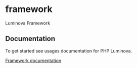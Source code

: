 # framework
Luminova Framework

## Documentation
To get started see usages documentation for PHP Luminova.

[Framework documentation](https://github.com/luminovang/luminova/docs/)
